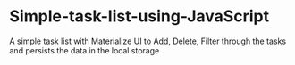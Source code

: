 # Simple-task-list-using-JavaScript
A simple task list with Materialize UI to Add, Delete, Filter through the tasks and persists the data in the local storage
